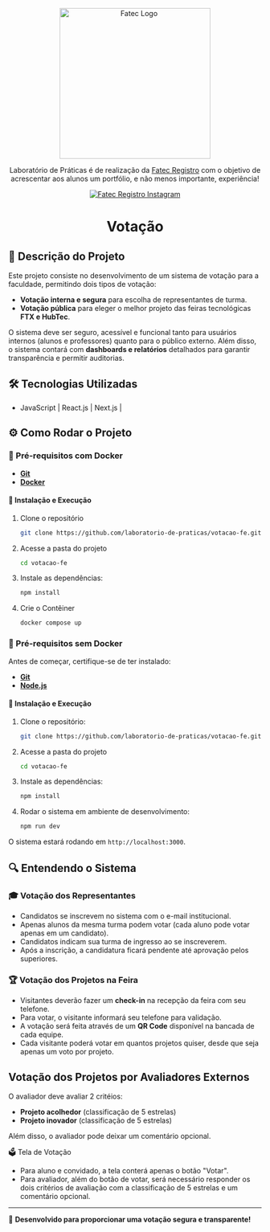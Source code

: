 <p align="center">
  <a href="https://fatecregistro.cps.sp.gov.br/" target="blank"><img src="https://bkpsitecpsnew.blob.core.windows.net/uploadsitecps/sites/40/2024/03/fatec_registro.png" width="300" alt="Fatec Logo" /></a>
</p>

  <p align="center">Laboratório de Práticas é de realização da <a href="https://fatecregistro.cps.sp.gov.br/" target="_blank">Fatec Registro</a> com o objetivo de acrescentar aos alunos um portfólio, e não menos importante, experiência!</p>
    <p align="center">
<a href="https://www.instagram.com/fatecregistro/" target="_blank"><img src="https://img.shields.io/badge/Instagram-E4405F?style=for-the-badge&logo=instagram&logoColor=white" alt="Fatec Registro Instagram" /></a>
</p>

<h1 align="center">Votação</h1>

## 📖 Descrição do Projeto

Este projeto consiste no desenvolvimento de um sistema de votação para a faculdade, permitindo dois tipos de votação:

- **Votação interna e segura** para escolha de representantes de turma.
- **Votação pública** para eleger o melhor projeto das feiras tecnológicas **FTX e HubTec**.

O sistema deve ser seguro, acessível e funcional tanto para usuários internos (alunos e professores) quanto para o público externo. Além disso, o sistema contará com **dashboards e relatórios** detalhados para garantir transparência e permitir auditorias.

## 🛠️ Tecnologias Utilizadas

- JavaScript | React.js | Next.js |

## ⚙️ Como Rodar o Projeto

### 🔧 Pré-requisitos com Docker

- [**Git**](https://git-scm.com/downloads)
- [**Docker**](https://www.docker.com)

#### 🚀 Instalação e Execução

1. Clone o repositório
    ```bash
    git clone https://github.com/laboratorio-de-praticas/votacao-fe.git
    ```

2. Acesse a pasta do projeto
    ```bash
    cd votacao-fe
    ```
    
3. Instale as dependências:
   ```bash
   npm install
   ```

3. Crie o Contêiner
    ```bash
    docker compose up
    ```

### 🔧 Pré-requisitos sem Docker

Antes de começar, certifique-se de ter instalado:

- [**Git**](https://git-scm.com/downloads)
- [**Node.js**](https://nodejs.org/)

#### 🚀 Instalação e Execução

1. Clone o repositório:
   ```bash
   git clone https://github.com/laboratorio-de-praticas/votacao-fe.git
   ```
   
2. Acesse a pasta do projeto
    ```bash
    cd votacao-fe
    ```

3. Instale as dependências:
   ```bash
   npm install
   ```

4. Rodar o sistema em ambiente de desenvolvimento:
   ```bash
   npm run dev
   ```

O sistema estará rodando em `http://localhost:3000`.

## 🔍 Entendendo o Sistema

### 🎓 Votação dos Representantes

- Candidatos se inscrevem no sistema com o e-mail institucional.
- Apenas alunos da mesma turma podem votar (cada aluno pode votar apenas em um candidato).
- Candidatos indicam sua turma de ingresso ao se inscreverem.
- Após a inscrição, a candidatura ficará pendente até aprovação pelos superiores.

### 🏆 Votação dos Projetos na Feira

- Visitantes deverão fazer um **check-in** na recepção da feira com seu telefone.
- Para votar, o visitante informará seu telefone para validação.
- A votação será feita através de um **QR Code** disponível na bancada de cada equipe.
- Cada visitante poderá votar em quantos projetos quiser, desde que seja apenas um voto por projeto.

## Votação dos Projetos por Avaliadores Externos

O avaliador deve avaliar 2 critéios:
- **Projeto acolhedor** (classificação de 5 estrelas)
- **Projeto inovador** (classificação de 5 estrelas)

Além disso, o avaliador pode deixar um comentário opcional.

🗳️ Tela de Votação
- Para aluno e convidado, a tela conterá apenas o botão "Votar".
- Para avaliador, além do botão de votar, será necessário responder os dois critérios de avaliação com a classificação de 5 estrelas e um comentário opcional.

---


📌 **Desenvolvido para proporcionar uma votação segura e transparente!**
